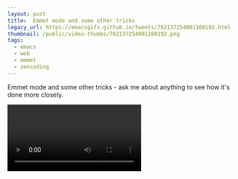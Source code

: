 ```yaml
---
layout: post
title:  Emmet mode and some other tricks
legacy_url: https://emacsgifs.github.io/tweets/762137254001160192.html
thumbnail: /public/video-thumbs/762137254001160192.png
tags:
  - emacs
  - web
  - emmet
  - zencoding
---
```


Emmet mode and some other tricks - ask me about anything to see how it's done more closely.

<video controls autoplay loop>
  <source src="/public/videos/762137254001160192.mp4" type="video/mp4">
    Sorry your browser does not support the video tag, maybe time to upgrade?
</video>
